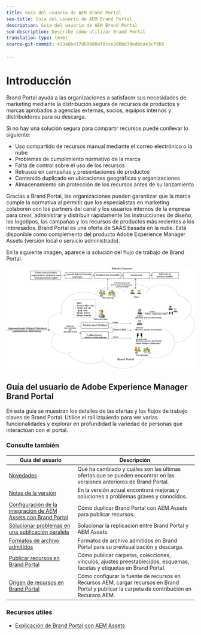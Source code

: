 ```yaml
---
title: Guía del usuario de AEM Brand Portal
seo-title: Guía del usuario de AEM Brand Portal
description: Guía del usuario de AEM Brand Portal
seo-description: Describe cómo utilizar Brand Portal
translation-type: tm+mt
source-git-commit: 413a6bd17d689d0af0cce20bbd7dedb6ae3cf9b5

---
```



# Introducción

Brand Portal ayuda a las organizaciones a satisfacer sus necesidades de marketing mediante la distribución segura de recursos de productos y marcas aprobados a agencias externas, socios, equipos internos y distribuidores para su descarga.

Si no hay una solución segura para compartir recursos puede conllevar lo siguiente:

* Uso compartido de recursos manual mediante el correo electrónico o la nube
* Problemas de cumplimiento normativo de la marca
* Falta de control sobre el uso de los recursos
* Retrasos en campañas y presentaciones de productos
* Contenido duplicado en ubicaciones geográficas y organizaciones
* Almacenamiento sin protección de los recursos antes de su lanzamiento

Gracias a Brand Portal, las organizaciones pueden garantizar que la marca cumple la normativa al permitir que los especialistas en marketing colaboren con los partners del canal y los usuarios internos de la empresa para crear, administrar y distribuir rápidamente las instrucciones de diseño, los logotipos, las campañas y los recursos de productos más recientes a los interesados.
Brand Portal es una oferta de SAAS basada en la nube. Está disponible como complemento del producto Adobe Experience Manager Assets (versión local o servicio administrado).

En la siguiente imagen, aparece la solución del flujo de trabajo de Brand Portal.

![](assets/BPWorkflow1.png)

## Guía del usuario de Adobe Experience Manager Brand Portal

En esta guía se muestran los detalles de las ofertas y los flujos de trabajo claves de Brand Portal. Utilice el raíl izquierdo para ver varias funcionalidades y explorar en profundidad la variedad de personas que interactúan con el portal.

### Consulte también

| Guía del usuario | Descripción |
|--- |---|
| [Novedades](whats-new.md) | Qué ha cambiado y cuáles son las últimas ofertas que se pueden encontrar en las versiones anteriores de Brand Portal. |
| [Notas de la versión](brand-portal-release-notes.md) | En la versión actual encontrará mejoras y soluciones a problemas graves y conocidos. |
| [Configuración de la integración de AEM Assets con Brand Portal](https://helpx.adobe.com/experience-manager/6-5/assets/using/brand-portal-configuring-integration.html) | Cómo duplicar Brand Portal con AEM Assets para publicar recursos. |
| [Solucionar problemas en una publicación paralela](troubleshoot-parallel-publishing.md) | Solucionar la replicación entre Brand Portal y AEM Assets. |
| [Formatos de archivo admitidos](brand-portal-supported-formats.md) | Formatos de archivo admitidos en Brand Portal para su previsualización y descarga. |
| [Publicar recursos en Brand Portal](brand-portal-sharing-folders.md) | Cómo publicar carpetas, colecciones, vínculos, ajustes preestablecidos, esquemas, facetas y etiquetas en Brand Portal. |
| [Origen de recursos en Brand Portal](brand-portal-asset-sourcing.md) | Cómo configurar la fuente de recursos en Recursos AEM, cargar recursos en Brand Portal y publicar la carpeta de contribución en Recursos AEM. |

### Recursos útiles

* [Explicación de Brand Portal con AEM Assets](https://helpx.adobe.com/experience-manager/kt/assets/using/brand-portal-article-understand.html)
